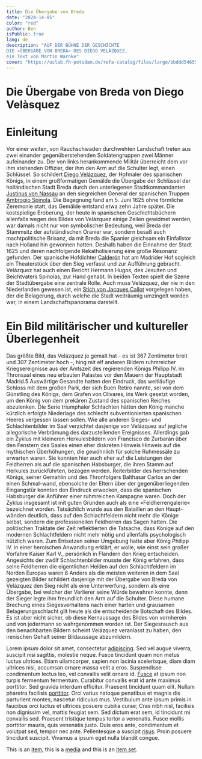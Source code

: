 ```yaml
---
title: Die Übergabe von Breda
date: "2024-14-05"
color: "red"
author: Ben
isPublic: true
lang: de
description: "AUF DER BÜHNE DER GESCHICHTE
DIE »ÜBERGABE VON BREDA« DES DIEGO VELÁZQUEZ, 
ein Text von Martin Warnke"
cover: "https://uclab.fh-potsdam.de/refa-catalog/files/large/bbddd54655955eb994e2db8dfc57ef9c85c2cb18.jpg"
---
```


# Die Übergabe von Breda von Diego Velàsquez
# Einleitung

Vor einer weiten, von Rauchschwaden durchwehten Landschaft treten aus zwei einander gegenüberstehenden Soldatengruppen zwei Männer aufeinander zu. Der von links herankommende Militär überreicht dem vor ihm stehenden Offizier, der ihm den Arm auf die Schulter legt, einen Schlüssel. So schildert [Diego Velázquez](item/68506), der Hofmaler des spanischen Königs, in einem großformatigen Gemälde die Übergabe der Schlüssel der holländischen Stadt Breda durch den unterlegenen Stadtkommandanten [Justinus von Nassau](item/68509) an den siegreichen General der spanischen Truppen [Ambrogio Spinola](item/68512). Die Begegnung fand am 5. Juni 1625 ohne förmliche Zeremonie statt, das Gemälde entstand etwa zehn Jahre später. 
Die kostspielige Eroberung, der heute in spanischen Geschichtsbüchern allenfalls wegen des Bildes von Velázquez einige Zeilen gewidmet werden, war damals nicht nur von symbolischer Bedeutung, weil Breda der Stammsitz der aufständischen Oranier war, sondern besaß auch machtpolitische Brisanz, da mit Breda die Spanier gleichsam ein Einfallstor nach Holland hin gewonnen hatten. Deshalb haben die Einnahme der Stadt 1625 und deren nachfolgende Rekatholisierung eine große Resonanz gefunden. Der spanische Hofdichter [Calderón](item/68514) hat am Madrider Hof sogleich ein Theaterstück über den Sieg verfasst und zur Aufführung gebracht. Velázquez hat auch einen Bericht Hermann Hugos, des Jesuiten und Beichtvaters Spinolas, zur Hand gehabt. In beiden Texten spielt die Szene der Stadtübergabe eine zentrale Rolle. Auch muss Velázquez, der nie in den Niederlanden gewesen ist, ein [Stich von Jacques Callot](item/68516) vorgelegen haben, der die Belagerung, durch welche die Stadt weiträumig umzingelt worden war, in einem Landschaftspanorama darstellt.

# Ein Bild militärischer und kultureller Überlegenheit

Das größte Bild, das Velázquez je gemalt hat - es ist 367 Zentimeter breit und 307 Zentimeter hoch -, hing mit elf anderen Bildern ruhmreicher Kriegsereignisse aus der Amtszeit des regierenden Königs Philipp IV. im Thronsaal eines neu erbauten Palastes vor den Mauern der Hauptstadt Madrid.5 Auswärtige Gesandte hatten den Eindruck, das weitläufige Schloss mit dem großen Park, der sich Buen Retiro nannte, sei von dem Günstling des Königs, dem Grafen von Olivares, ins Werk gesetzt worden, um den König von dem
prekären Zustand des spanischen Reiches abzulenken. Die Serie triumphaler Schlachten hätten den König manche kürzlich erfolgte Niederlage des schlecht subventionierten
spanischen Heeres vergessen lassen sollen. Wie alle anderen Sieges- und Schlachtenbilder im Saal verzichtet dasjenige von Velázquez auf jegliche allegorische Verbrämung des darzustellenden Ereignisses. Allerdings gab ein Zyklus mit kleineren Herkulesbildern von Francisco de Zurbarán über den Fenstern des Saales einen eher diskreten Hinweis Hinweis auf die mythischen Überhöhungen, die gewöhnlich für solche Ruhmessäle zu erwarten waren. Sie konnten hier auch eher auf die Leistungen der Feldherren als auf die spanischen Habsburger, die ihren Stamm auf Herkules zurückführten, bezogen werden. Reiterbilder des herrschenden Königs, seiner Gemahlin und des Thronfolgers Balthasar Carlos an der einen Schmal-wand, ebensolche der Eltern über der gegenüberliegenden Eingangstür konnten den Eindruck erwecken, dass die spanischen Habsburger die Anführer einer ruhmreichen Kampagne waren. Doch der Zyklus insgesamt ist mit guten Gründen auch als eine »Feldherrengalerie« bezeichnet worden. Tatsächlich wurde aus den Bataillen an den Haupt-wänden deutlich, dass auf den Schlachtfeldern nicht mehr die Könige selbst, sondern die professionellen Feldherren das Sagen hatten. Die politischen Traktate der Zeit reflektierten die Tatsache, dass Könige auf den modernen Schlachtfeldern nicht mehr nötig und allenfalls psychologisch nützlich waren. Zum Entsetzen seiner Umgebung hatte aber König Philipp IV. in einer heroischen Anwandlung erklärt, er wolle, wie einst sein großer Vorfahre Kaiser Karl V., persönlich in Flandern den Krieg entscheiden. Angesichts der zwölf Schlachtenbilder musste der König erfahren, dass seine Feldherren die eigentlichen Helden auf den Schlachtfeldern im Norden Europas waren.8 
	Anders als die meisten weiteren in dem Saal gezeigten Bilder schildert dasjenige mit der Übergabe von Breda von Velázquez den Sieg nicht als eine Unterwerfung, sondern als eine Übergabe, bei welcher der Verlierer seine Würde bewahren konnte, denn der Sieger legte ihm freundlich den Arm auf die Schulter. Diese humane Brechung eines Siegesverhaltens nach einer harten und grausamen Belagerungsschlacht gilt heute als die entscheidende Botschaft des Bildes. Es ist aber nicht sicher, ob diese Kernaussage des Bildes von vornherein und von jedermann so wahrgenommen worden ist. Der Siegesrausch aus den benachbarten Bildern scheint Velázquez veranlasst zu haben, den irenischen Gehalt seiner Bildaussage abzumildern.



Lorem ipsum dolor sit amet, consectetur [adipiscing](item/9799). Sed vel augue viverra, suscipit nisi sagittis, molestie neque. Fusce tincidunt quam non metus luctus ultrices. Etiam ullamcorper, sapien non lacinia scelerisque, diam diam ultrices nisi, accumsan ornare massa velit a eros. Suspendisse condimentum lectus leo, vel convallis velit ornare id. [Fusce](item/7740) at ipsum non turpis fermentum fermentum. Curabitur convallis erat id ante maximus porttitor. Sed gravida interdum efficitur. Praesent tincidunt quam elit.
Nullam pharetra facilisis [porttitor](item/19640). Orci varius natoque penatibus et magnis dis parturient montes, nascetur ridiculus mus. Vestibulum ante ipsum primis in faucibus orci luctus et ultrices posuere cubilia curae; Cras nibh nisl, facilisis non dignissim vel, mattis feugiat sem. Sed dictum erat sem, id tincidunt mi convallis sed. Praesent tristique tempus tortor a venenatis. Fusce mollis porttitor mauris, quis venenatis justo. Duis eros ante, condimentum et volutpat sed, tempor nec ante. Pellentesque a suscipit [risus](item/28246). Proin posuere tincidunt suscipit. Vivamus a ipsum eget nulla blandit congue.

This is an [item](item/306), this is a [media](media/1602) and this is an [item set](set/31735).
